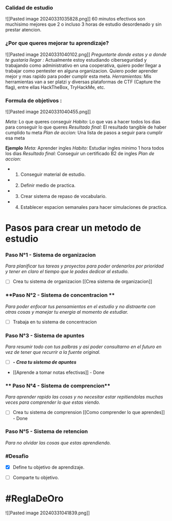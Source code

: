 ### Calidad de estudio
![[Pasted image 20240331035828.png]]
60 minutos efectivos son muchisimo mejores que 2 o incluso 3 horas de estudio desordenado y sin prestar atencion.
### ¿Por que queres mejorar tu aprendizaje?
![[Pasted image 20240331040102.png]]
*Preguntarte donde estas y a donde te gustaria llegar :* 
Actualmente estoy estudiando ciberseguridad y trabajando como administrativo en una cooperativa, quiero poder llegar a trabajar como pentester en alguna organizacion.
Quiero poder aprender mejor y mas rapido para poder cumplir esta meta.
*Herramientas:*
Mis herramientas van a ser platzi y diversas plataformas de CTF (Capture the flag), entre ellas HackTheBox, TryHackMe, etc.
### Formula de objetivos :
![[Pasted image 20240331040455.png]]

*Meta:* Lo que queres conseguir
*Habito:* Lo que vas a hacer todos los dias para conseguir lo que queres
*Resultado final:* El resultado tangible de haber cumplido tu meta
*Plan de accion:* Una lista de pasos a seguir  para cumplir esa meta 

**Ejemplo**
*Meta:* Aprender ingles
*Habito:* Estudiar ingles minimo 1 hora todos los dias
*Resultado final:* Conseguir un certificado B2 de ingles
*Plan de accion:* 
- 1. Conseguir material de estudio.
- 2. Definir medio de practica.
- 3. Crear sistema de repaso de vocabulario.
- 4. Establecer espacion semanales para hacer simulaciones de practica.

# Pasos para crear un metodo de estudio

### **Paso N°1 - Sistema de organizacion**

 *Para planificar tus tareas y proyectos para poder ordenarlos por prioridad y tener en claro el tiempo que le podes dedicar al estudio.*
 - [ ] Crea tu sistema de organizacion
 [[Crea sistema de organizacion]]

### **Paso N°2 - Sistema de concentracion **

*Para poder enfocar tus pensamientos en el estudio y no distraerte con otras cosas y manejar tu energia al momento de estudiar.*
- [ ] Trabaja en tu sistema de concentracion

### **Paso N°3 - Sistema de apuntes**

*Para resumir todo con tus palbras y asi poder consultarno en el futuro en vez de tener que recurrir a la fuente original.*

- [ ] ***- Crea tu sistema de apuntes***
- [[Aprende a tomar notas efectivas]] - Done

### ** Paso N°4 - Sistema de comprencion**

*Para aprender rapido las cosas y no necesitar estar repitiendolas muchas veces para comprender lo que estas viendo.*

- [ ] Crea tu sistema de comprension
[[Como comprender lo que aprendes]] - Done

### **Paso N°5 - Sistema de retencion**
*Para no olvidar las cosas que estas aprendiendo.*

### #Desafio
- [x] Define tu objetivo de aprendizaje.
- [ ] Comparte tu objetivo.


# #ReglaDeOro
![[Pasted image 20240331041839.png]]